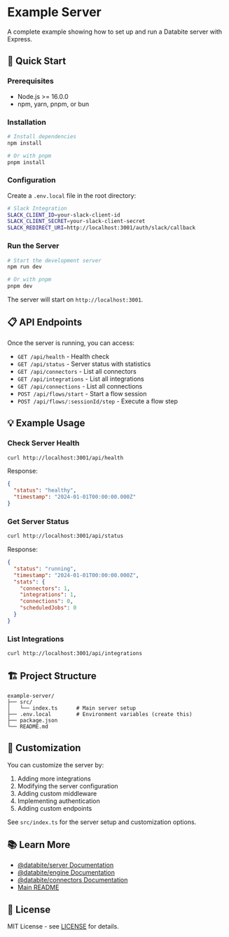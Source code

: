 # Example Server

A complete example showing how to set up and run a Databite server with Express.

## 🚀 Quick Start

### Prerequisites

- Node.js >= 16.0.0
- npm, yarn, pnpm, or bun

### Installation

```bash
# Install dependencies
npm install

# Or with pnpm
pnpm install
```

### Configuration

Create a `.env.local` file in the root directory:

```bash
# Slack Integration
SLACK_CLIENT_ID=your-slack-client-id
SLACK_CLIENT_SECRET=your-slack-client-secret
SLACK_REDIRECT_URI=http://localhost:3001/auth/slack/callback
```

### Run the Server

```bash
# Start the development server
npm run dev

# Or with pnpm
pnpm dev
```

The server will start on `http://localhost:3001`.

## 📋 API Endpoints

Once the server is running, you can access:

- `GET /api/health` - Health check
- `GET /api/status` - Server status with statistics
- `GET /api/connectors` - List all connectors
- `GET /api/integrations` - List all integrations
- `GET /api/connections` - List all connections
- `POST /api/flows/start` - Start a flow session
- `POST /api/flows/:sessionId/step` - Execute a flow step

## 💡 Example Usage

### Check Server Health

```bash
curl http://localhost:3001/api/health
```

Response:

```json
{
  "status": "healthy",
  "timestamp": "2024-01-01T00:00:00.000Z"
}
```

### Get Server Status

```bash
curl http://localhost:3001/api/status
```

Response:

```json
{
  "status": "running",
  "timestamp": "2024-01-01T00:00:00.000Z",
  "stats": {
    "connectors": 1,
    "integrations": 1,
    "connections": 0,
    "scheduledJobs": 0
  }
}
```

### List Integrations

```bash
curl http://localhost:3001/api/integrations
```

## 🏗️ Project Structure

```
example-server/
├── src/
│   └── index.ts      # Main server setup
├── .env.local        # Environment variables (create this)
├── package.json
└── README.md
```

## 🔧 Customization

You can customize the server by:

1. Adding more integrations
2. Modifying the server configuration
3. Adding custom middleware
4. Implementing authentication
5. Adding custom endpoints

See `src/index.ts` for the server setup and customization options.

## 📚 Learn More

- [@databite/server Documentation](../server/README.md)
- [@databite/engine Documentation](../engine/README.md)
- [@databite/connectors Documentation](../connectors/README.md)
- [Main README](../../README.md)

## 📄 License

MIT License - see [LICENSE](../../LICENSE) for details.
